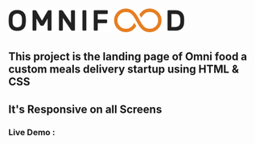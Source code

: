 #  <img  src="img/omnifood-logo.png" width=350px >
## This project is the landing page of Omni food a custom meals delivery startup using HTML & CSS
   


## It's Responsive on all Screens



### Live Demo : 
